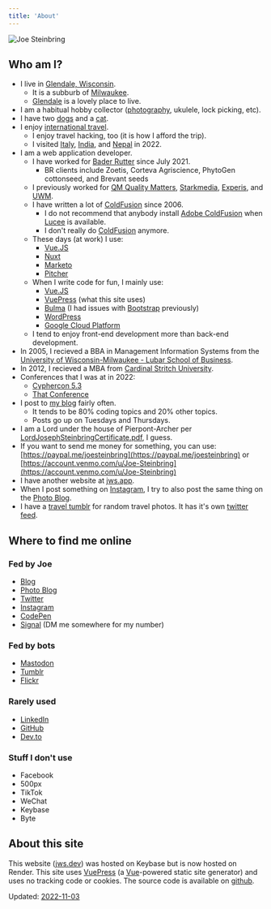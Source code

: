 ```yaml
---
title: 'About'
---
```


<link rel="manifest" href="manifest.json">
<link rel="webmention" href="https://webmention.io/jws.dev/webmention" />
<link rel="pingback" href="https://webmention.io/jws.dev/xmlrpc" />

![Joe Steinbring](logo.png)

## Who am I?

* I live in [Glendale, Wisconsin](http://www.glendale-wi.org/).
	* It is a subburb of [Milwaukee](https://city.milwaukee.gov/).
	* [Glendale](https://en.wikipedia.org/wiki/Glendale,_Wisconsin) is a lovely place to live.
* I am a habitual hobby collector ([photography](https://photos.jws.app/), ukulele, lock picking, etc).
* I have two [dogs](https://blog.jws.app/tag/dogs/) and a [cat](https://blog.jws.app/tag/cat/).
* I enjoy [international travel](TravelGoals.html).
	* I enjoy travel hacking, too (it is how I afford the trip).
	* I visited [Italy](https://photos.jws.app/search/label/Italy), [India](https://photos.jws.app/search/label/India), and [Nepal](https://photos.jws.app/search/label/Nepal) in 2022.
* I am a web application developer.
	* I have worked for [Bader Rutter](https://baderrutter.com/) since July 2021.
		* BR clients include Zoetis, Corteva Agriscience, PhytoGen cottonseed, and Brevant seeds
	* I previously worked for [QM Quality Matters](https://www.qualitymatters.org/), [Starkmedia](https://www.starkmedia.com/), [Experis](http://www.experis.com/), and [UWM](https://uwm.edu).
	* I have written a lot of [ColdFusion](https://en.wikipedia.org/wiki/ColdFusion_Markup_Language) since 2006.
		* I do not recommend that anybody install [Adobe ColdFusion](https://www.adobe.com/products/coldfusion-family.html) when [Lucee](https://lucee.org/) is available.
		* I don't really do [ColdFusion](https://cfdocs.org/) anymore.
	* These days (at work) I use:
		* [Vue.JS](https://blog.jws.app/tag/vue-js/)
		* [Nuxt](https://nuxtjs.org/)
		* [Marketo](https://www.marketo.com/)
		* [Pitcher](https://www.pitcher.com/)
	* When I write code for fun, I mainly use:
		* [Vue.JS](https://blog.jws.app/tag/vue-js/)
		* [VuePress](https://blog.jws.app/tag/vuepress/) (what this site uses)
		* [Bulma](https://blog.jws.app/tag/bulma/) (I had issues with [Bootstrap](https://getbootstrap.com/) previously)
		* [WordPress](https://wordpress.org/)
		* [Google Cloud Platform](https://cloud.google.com/)
	* I tend to enjoy front-end development more than back-end development.
* In 2005, I recieved a BBA in Management Information Systems from the [University of Wisconsin-Milwaukee - Lubar School of Business](https://uwm.edu/business/).
* In 2012, I recieved a MBA from [Cardinal Stritch University](https://www.stritch.edu/academics/programs/badgm).
* Conferences that I was at in 2022:
	* [Cyphercon 5.3](https://cyphercon.com/)
	* [That Conference](https://that.us/activities/4CYljqsNWFJrs70dvEp6)
* I post to [my blog](https://blog.jws.app/) fairly often.
	* It tends to be 80% coding topics and 20% other topics.
	* Posts go up on Tuesdays and Thursdays.
* I am a Lord under the house of Pierpont-Archer per [LordJosephSteinbringCertificate.pdf](/pdf/LordJosephSteinbringCertificate.pdf), I guess.
* If you want to send me money for something, you can use: [https://paypal.me/joesteinbring](https://paypal.me/joesteinbring) or [https://account.venmo.com/u/Joe-Steinbring](https://account.venmo.com/u/Joe-Steinbring)
* I have another website at <a rel="me" href="https://jws.app">jws.app</a>.
* When I post something on <a rel="me" href="https://www.instagram.com/joesteinbring/">Instagram</a>, I try to also post the same thing on the <a rel="me" href="https://photos.jws.app">Photo Blog</a>.
* I have a [travel tumblr](https://travels.jws.app/) for random travel photos.  It has it's own [twitter feed](https://twitter.com/JWSTravels).

## Where to find me online

### Fed by Joe

* <a rel="me" href="https://blog.jws.app">Blog</a>
* <a rel="me" href="https://photos.jws.app">Photo Blog</a>
* <a rel="me" href="https://twitter.com/steinbring">Twitter</a>
* <a rel="me" href="https://www.instagram.com/joesteinbring/">Instagram</a>
* <a rel="me" href="https://codepen.io/steinbring">CodePen</a>
* <a href="https://www.signal.org/">Signal</a> (DM me somewhere for my number)

### Fed by bots

* <a rel="me" href="https://toot.works/@joe">Mastodon</a>
* <a rel="me" href="https://steinbring.jws.app/">Tumblr</a>
* <a rel="me" href="https://www.flickr.com/photos/joesteinbring/">Flickr</a>

### Rarely used

* <a rel="me" href="https://www.linkedin.com/in/steinbring/">LinkedIn</a>
* <a rel="me" href="https://github.com/steinbring/">GitHub</a>
* <a rel="me" href="https://dev.to/steinbring/">Dev.to</a>

### Stuff I don't use

* Facebook
* 500px
* TikTok
* WeChat
* Keybase
* Byte

## About this site

This website ([jws.dev](https://jws.dev)) was hosted on Keybase but is now hosted on Render. This site uses [VuePress](https://vuepress.vuejs.org/) (a [Vue](https://vuejs.org/)-powered static site generator) and uses no tracking code or cookies.  The source code is available on [github](https://github.com/steinbring/jws.dev).

Updated:  [2022-11-03](https://web.archive.org/web/*/https://jws.dev)
